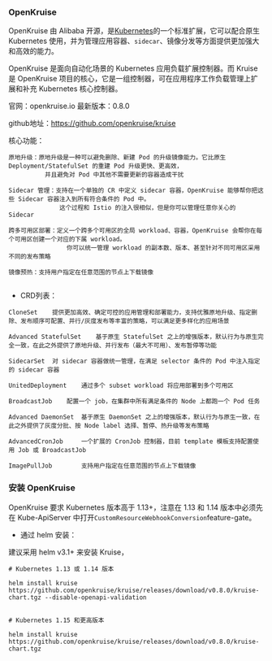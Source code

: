 ### OpenKruise

OpenKruise 由 Alibaba 开源，是[Kubernetes](https://so.csdn.net/so/search?q=Kubernetes&spm=1001.2101.3001.7020)的一个标准扩展，它可以配合原生 Kubernetes 使用，并为管理应用容器、`sidecar`、镜像分发等方面提供更加强大和高效的能力。

OpenKruise 是面向自动化场景的 Kubernetes 应用负载扩展控制器。而 Kruise 是 OpenKruise 项目的核心，它是一组控制器，可在应用程序工作负载管理上扩展和补充 Kubernetes 核心控制器。

官网：openkruise.io 最新版本：0.8.0

github地址：https://github.com/openkruise/kruise



核心功能：

```
原地升级：原地升级是一种可以避免删除、新建 Pod 的升级镜像能力。它比原生 Deployment/StatefulSet 的重建 Pod 升级更快、更高效，
          并且避免对 Pod 中其他不需要更新的容器造成干扰

Sidecar 管理：支持在一个单独的 CR 中定义 sidecar 容器，OpenKruise 能够帮你把这些 Sidecar 容器注入到所有符合条件的 Pod 中。
              这个过程和 Istio 的注入很相似，但是你可以管理任意你关心的 Sidecar

跨多可用区部署：定义一个跨多个可用区的全局 workload、容器，OpenKruise 会帮你在每个可用区创建一个对应的下属 workload。
                你可以统一管理 workload 的副本数、版本、甚至针对不同可用区采用不同的发布策略

镜像预热：支持用户指定在任意范围的节点上下载镜像


```

* CRD列表：

```
CloneSet    提供更加高效、确定可控的应用管理和部署能力，支持优雅原地升级、指定删除、发布顺序可配置、并行/灰度发布等丰富的策略，可以满足更多样化的应用场景

Advanced StatefulSet    基于原生 StatefulSet 之上的增强版本，默认行为与原生完全一致，在此之外提供了原地升级、并行发布（最大不可用）、发布暂停等功能

SidecarSet  对 sidecar 容器做统一管理，在满足 selector 条件的 Pod 中注入指定的 sidecar 容器

UnitedDeployment    通过多个 subset workload 将应用部署到多个可用区

BroadcastJob    配置一个 job，在集群中所有满足条件的 Node 上都跑一个 Pod 任务

Advanced DaemonSet  基于原生 DaemonSet 之上的增强版本，默认行为与原生一致，在此之外提供了灰度分批、按 Node label 选择、暂停、热升级等发布策略

AdvancedCronJob     一个扩展的 CronJob 控制器，目前 template 模板支持配置使用 Job 或 BroadcastJob

ImagePullJob        支持用户指定在任意范围的节点上下载镜像
```

### 安装 OpenKruise

OpenKruise 要求 Kubernetes 版本高于 1.13+，注意在 1.13 和 1.14 版本中必须先在 Kube-ApiServer 中打开`CustomResourceWebhookConversion`feature-gate。

* 通过 helm 安装：

建议采用 helm v3.1+ 来安装 Kruise，

```
# Kubernetes 1.13 或 1.14 版本

helm install kruise https://github.com/openkruise/kruise/releases/download/v0.8.0/kruise-chart.tgz --disable-openapi-validation


# Kubernetes 1.15 和更高版本

helm install kruise https://github.com/openkruise/kruise/releases/download/v0.8.0/kruise-chart.tgz


```





